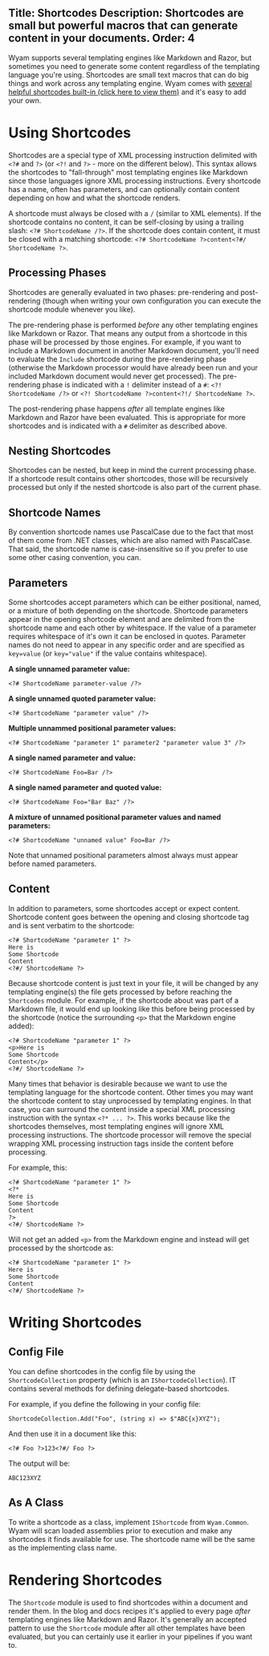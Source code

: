 Title: Shortcodes
Description: Shortcodes are small but powerful macros that can generate content in your documents.
Order: 4
---
<?! Raw ?><?# Raw ?>

Wyam supports several templating engines like Markdown and Razor, but sometimes you need to generate some content regardless of the templating language you're using. Shortcodes are small text macros that can do big things and work across any templating engine. Wyam comes with [several helpful shortcodes built-in (click here to view them)](/shortcodes) and it's easy to add your own.

# Using Shortcodes

Shortcodes are a special type of XML processing instruction delimited with `<?#` and `?>` (or `<?!` and `?>` - more on the different below). This syntax allows the shortcodes to "fall-through" most templating engines like Markdown since those languages ignore XML processing instructions. Every shortcode has a name, often has parameters, and can optionally contain content depending on how and what the shortcode renders.

A shortcode must always be closed with a `/` (similar to XML elements). If the shortcode contains no content, it can be self-closing by using a trailing slash: `<?# ShortcodeName /?>`. If the shortcode does contain content, it must be closed with a matching shortcode: `<?# ShortcodeName ?>content<?#/ ShortcodeName ?>`.

## Processing Phases

Shortcodes are generally evaluated in two phases: pre-rendering and post-rendering (though when writing your own configuration you can execute the shortcode module whenever you like).

The pre-rendering phase is performed _before_ any other templating engines like Markdown or Razor. That means any output from a shortcode in this phase will be processed by those engines. For example, if you want to include a Markdown document in another Markdown document, you'll need to evaluate the `Include` shortcode during the pre-rendering phase (otherwise the Markdown processor would have already been run and your included Markdown document would never get processed). The pre-rendering phase is indicated with a `!` delimiter instead of a `#`: `<?! ShortcodeName /?>` or `<?! ShortcodeName ?>content<?!/ ShortcodeName ?>`.

The post-rendering phase happens _after_ all template engines like Markdown and Razor have been evaluated. This is appropriate for more shortcodes and is indicated with a `#` delimiter as described above.

## Nesting Shortcodes

Shortcodes can be nested, but keep in mind the current processing phase. If a shortcode result contains other shortcodes, those will be recursively processed but only if the nested shortcode is also part of the current phase.

## Shortcode Names

By convention shortcode names use PascalCase due to the fact that most of them come from .NET classes, which are also named with PascalCase. That said, the shortcode name is case-insensitive so if you prefer to use some other casing convention, you can.

## Parameters

Some shortcodes accept parameters which can be either positional, named, or a mixture of both depending on the shortcode. Shortcode parameters appear in the opening shortcode element and are delimited from the shortcode name and each other by whitespace. If the value of a parameter requires whitespace of it's own it can be enclosed in quotes. Parameter names do not need to appear in any specific order and are specified as `key=value` (or `key="value"` if the value contains whitespace).

**A single unnamed parameter value:**

```
<?# ShortcodeName parameter-value /?>
```

**A single unnamed quoted parameter value:**

```
<?# ShortcodeName "parameter value" /?>
```

**Multiple unnammed positional parameter values:**

```
<?# ShortcodeName "parameter 1" parameter2 "parameter value 3" /?>
```

**A single named parameter and value:**

```
<?# ShortcodeName Foo=Bar /?>
```

**A single named parameter and quoted value:**

```
<?# ShortcodeName Foo="Bar Baz" /?>
```

**A mixture of unnamed positional parameter values and named parameters:**

```
<?# ShortcodeName "unnamed value" Foo=Bar /?>
```

Note that unnamed positional parameters almost always must appear before named parameters.

## Content

In addition to parameters, some shortcodes accept or expect content. Shortcode content goes between the opening and closing shortcode tag and is sent verbatim to the shortcode:

```
<?# ShortcodeName "parameter 1" ?>
Here is
Some Shortcode
Content
<?#/ ShortcodeName ?>
```

Because shortcode content is just text in your file, it will be changed by any templating engine(s) the file gets processed by before reaching the `Shortcodes` module. For example, if the shortcode about was part of a Markdown file, it would end up looking like this before being processed by the shortcode (notice the surrounding `<p>` that the Markdown engine added):

```
<?# ShortcodeName "parameter 1" ?>
<p>Here is
Some Shortcode
Content</p>
<?#/ ShortcodeName ?>
```

Many times that behavior is desirable because we want to use the templating language for the shortcode content. Other times you may want the shortcode content to stay unprocessed by templating engines. In that case, you can surround the content inside a special XML processing instruction with the syntax `<?* ... ?>`. This works because like the shortcodes themselves, most templating engines will ignore XML processing instructions. The shortcode processor will remove the special wrapping XML processing instruction tags inside the content before processing.

For example, this:

```
<?# ShortcodeName "parameter 1" ?>
<?*
Here is
Some Shortcode
Content
?>
<?#/ ShortcodeName ?>
```

Will not get an added `<p>` from the Markdown engine and instead will get processed by the shortcode as:

```
<?# ShortcodeName "parameter 1" ?>
Here is
Some Shortcode
Content
<?#/ ShortcodeName ?>
```

# Writing Shortcodes

## Config File

You can define shortcodes in the config file by using the `ShortcodeCollection` property (which is an `IShortcodeCollection`). IT contains several methods for defining delegate-based shortcodes.

For example, if you define the following in your config file:

```
ShortcodeCollection.Add("Foo", (string x) => $"ABC{x}XYZ");
```

And then use it in a document like this:

```
<?# Foo ?>123<?#/ Foo ?>
```

The output will be:

```
ABC123XYZ
```

## As A Class

To write a shortcode as a class, implement `IShortcode` from `Wyam.Common`. Wyam will scan loaded assemblies prior to execution and make any shortcodes it finds available for use. The shortcode name will be the same as the implementing class name.

# Rendering Shortcodes

The `Shortcode` module is used to find shortcodes within a document and render them. In the blog and docs recipes it's applied to every page _after_ templating engines like Markdown and Razor. It's generally an accepted pattern to use the `Shortcode` module after all other templates have been evaluated, but you can certainly use it earlier in your pipelines if you want to.

<?#/ Raw ?><?!/ Raw ?>
